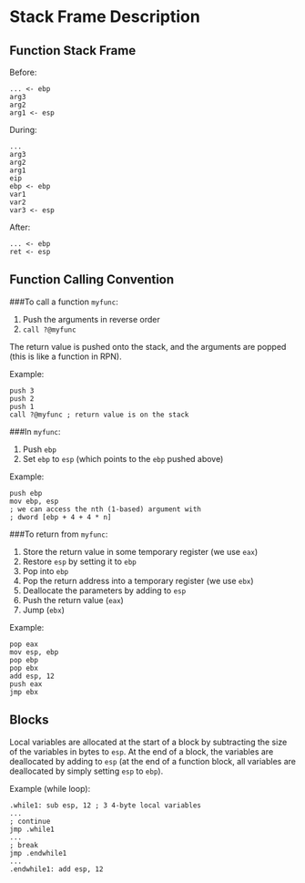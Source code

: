 Stack Frame Description
=======================

Function Stack Frame
--------------------
Before:

    ... <- ebp
    arg3
    arg2
    arg1 <- esp

During:

    ...
    arg3
    arg2
    arg1
    eip
    ebp <- ebp
    var1
    var2
    var3 <- esp

After:

    ... <- ebp
    ret <- esp

Function Calling Convention
---------------------------

###To call a function `myfunc`:

1. Push the arguments in reverse order
2. `call ?@myfunc`

The return value is pushed onto the stack,
and the arguments are popped
(this is like a function in RPN).

Example:

    push 3
    push 2
    push 1
    call ?@myfunc ; return value is on the stack

###In `myfunc`:

1. Push `ebp`
2. Set `ebp` to `esp` (which points to the `ebp` pushed above)

Example:

    push ebp
    mov ebp, esp
    ; we can access the nth (1-based) argument with
    ; dword [ebp + 4 + 4 * n]

###To return from `myfunc`:

1. Store the return value in some temporary register (we use `eax`)
2. Restore `esp` by setting it to `ebp`
3. Pop into `ebp`
4. Pop the return address into a temporary register (we use `ebx`)
5. Deallocate the parameters by adding to `esp`
6. Push the return value (`eax`)
7. Jump (`ebx`)

Example:

    pop eax
    mov esp, ebp
    pop ebp
    pop ebx
    add esp, 12
    push eax
    jmp ebx

Blocks
------

Local variables are allocated at the start of a block
by subtracting the size of the variables in bytes to `esp`.
At the end of a block, the variables are deallocated
by adding to `esp` (at the end of a function block,
all variables are deallocated by simply setting
`esp` to `ebp`).

Example (while loop):

    .while1: sub esp, 12 ; 3 4-byte local variables
    ...
    ; continue
    jmp .while1
    ...
    ; break
    jmp .endwhile1
    ...
    .endwhile1: add esp, 12
